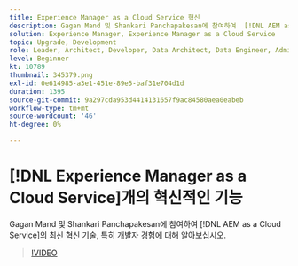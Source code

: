 ```yaml
---
title: Experience Manager as a Cloud Service 혁신
description: Gagan Mand 및 Shankari Panchapakesan에 참여하여  [!DNL AEM as a Cloud Service]의 최신 혁신 기술, 특히 개발자 경험에 대해 알아보십시오.
solution: Experience Manager, Experience Manager as a Cloud Service
topic: Upgrade, Development
role: Leader, Architect, Developer, Data Architect, Data Engineer, Admin, User
level: Beginner
kt: 10789
thumbnail: 345379.png
exl-id: 0e614985-a3e1-451e-89e5-baf31e704d1d
duration: 1395
source-git-commit: 9a297cda953d4414131657f9ac84580aea0eabeb
workflow-type: tm+mt
source-wordcount: '46'
ht-degree: 0%

---
```


# [!DNL Experience Manager as a Cloud Service]개의 혁신적인 기능

Gagan Mand 및 Shankari Panchapakesan에 참여하여 [!DNL AEM as a Cloud Service]의 최신 혁신 기술, 특히 개발자 경험에 대해 알아보십시오.

>[!VIDEO](https://video.tv.adobe.com/v/345379/?quality=12&learn=on)
